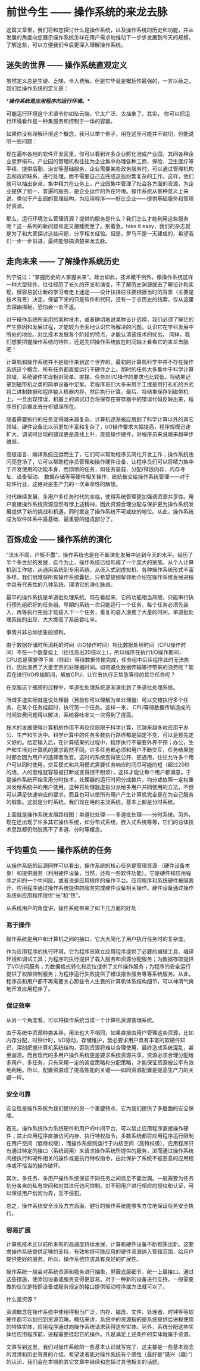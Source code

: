 # 前世今生 ―― 操作系统的来龙去脉

​          这篇文章里，我们将和您探讨什么是操作系统，以及操作系统的历史和功能，并从发展的角度向您展示操作系统怎样在用户需求地推动下一步步发展到今天的规模。了解这些，可以方便我们今后更深入理解操作系统。

## 迷失的世界 ―― 操作系统直观定义

虽然定义总是生硬、乏味、令人费解，但是它毕竟是概括性最强的，一言以蔽之，我们给操作系统的定义是：



****操作系统是应用程序的运行环境。\****



可能运行环境这个术语令你如坠云端，它太广泛、太抽象了。其实， 你可以把运行环境看作是一种集服务和控制于一体的容器。

如果你没有理解环境这个概念，我可以举个例子，用在这里可能并不贴切，但能说明一些问题：

现在遍布各地的软件开发区里，你可以看到许多企业孵化池或产业园，其间各种企业星罗棋布。产业园的管理机构往往为企业集中办理各种工商、保险、卫生医疗等手续、提供后勤、治安等基础服务，企业需要某些政务服务时，可以通过管理机构去和政府联系，进行处理，而不需要自己去完成这些纷繁复杂的工作。这样，他们就可以抽出身来，集中精力在业务上。产业园集中管理了社会各方面的资源，为企业提供了统一、普遍的服务，是企业运作的外在环境。操作系统从某种意义上来说，类似于产业园的管理结构，为应用程序――好比企业――提供基础服务和管理好资源。

那么，运行环境怎么管理资源？提供的服务是什么？我们怎么才能利用这些服务呢？这一系列的新问题肯定又接踵而至了。别着急，take it easy，我们的杂志就是为了和大家探讨这些问题，分享相关经验。但是，罗马不是一天建成的，希望我们一步一步前进，最终能够搞清楚来龙去脉。

## 走向未来 ―― 了解操作系统历史

​        列宁说过：“掌握历史的人掌握未来”。政治如此，技术概不例外。像操作系统这样一种大型软件，往往经历了长久的开发和演变，不了解历史渊源就去了解设计和实现，很容易就让新的学习者走上迷途――设计抉择往往要根据当时的背景（主要是技术背景）决定，保留下来的只是软件和代码，没有一丁点历史的线索，仅从这里去探幽揭秘，恐怕会一去不返。

对于操作系统所采用的某种技术，或者确切地说某种设计选择，我们必须了解它的产生原因和发展过程，才能较为全面地认识它所解决的问题，认识它在学科发展中所处的地位。对比技术发展各个阶段的特点，才能认清该技术的优劣。   同样，我们想要把握操作系统的特性，还是先把操作系统放在时间轴上看看它的来龙去脉吧！

计算机和操作系统并不是结伴来到这个世界的。最初的计算机科学中并不存在操作系统这个概念，所有任务都直接运行于硬件之上。那时的任务大多集中于科学计算领域，系统硬件实现相对简单、直接，任务对I/O操作的要求也比较低，将结果记录到磁带机之类的简单设备中足矣。老程序员们大多采用手工或是用打孔机的方式将二进制数据和程序输入机器内存，然后执行计算，最后，将结果保存到磁带机上。一旦出现错误，机器上的调试灯会将保存在寄存器中的错误代码反映出来，程序员们会据此去分析错误所在。

随着需要执行的任务变得越来越复杂，计算机逐渐被应用到了科学计算以外的其它领域。硬件设备比以前更加丰富和复杂了，I/O操作要求大幅提高，程序规模迅速扩大，调试时出现的错误更是直线上升，直接操作硬件，对程序员来说越来越举步维艰。

高级语言、编译系统应运而生了，它们可以帮助程序员简化开发工作；操作系统也闪亮登场了，它可以帮助程序员管理和操作硬件设备，让程序员们可以将精力集中于开发使用的功能本身，而烦琐的任务，如任务装载、分配/释放内存、内存寻址、设备驱动、      数据存储等等硬件相关操作，统统被交给操作系统管理――对于软件行业，这绝对是生产力的一次革命性的解放。

时代继续发展，多用户多任务时代的来临，使得系统管理更加强调资源共享性。用户直接操作系统资源显然有悖上述精神，因此资源合理分配与保护更为操作系统发展提供了新的挑战和机遇，同时奠定了操作系统不可或缺的地位。从此，操作系统成为软件体系中最基础、最重要的组成部分了。

## 百炼成金      ―― 操作系统的演化 

“流水不腐，户枢不蠹”，操作系统也是在不断演化发展中达到今天的水平。经历了半个多世纪的发展，迄今为止，操作系统已经形成了一个庞大的家族。从个人计算机到工作站，从通用系统到专用系统，从嵌入式到虚拟机，各种操作系统形式丰富多样。我们很难将所有操作系统囊括，只希望提纲挈领地介绍在操作系统发展进程中具有代表性的几种系统，理清它的演化脉络。

 最早的操作系统是单道批处理系统。现在看起来，它的功能相当简陋，只能串行执行预先组织好的任务组。早期的系统一次只能运行一个任务，每个任务必须先装入，再等执行完后才能装入下一个任务，重复的装入浪费了大量的时间。单道批处理系统的出现，大大提高了系统吞吐率。

 事情并非总如想象般顺利。

 由于数据存储时所消耗的时间（I/O操作时间）相比数据处理时间（CPU操作时间）不在一个数量级上（往往高出20倍以上），所以程序在执行I/O操作期间，CPU总是需要停下来（挂起）等待数据传输完成，任务组中后续程序此时无法执行，因此浪费了大量宝贵的处理器时间。如何避免数据传输等待带来的浪费呢？能否在进行I/O传输期间，解放CPU，让它去执行正焦急等待的其它任务呢？

在克服这个瓶颈的过程中，单道批处理系统逐渐演化到了多道批处理系统。

所谓多道实际就是说处理器（目前你可以理解为单处理器）可以交错执行多个任务，在某个任务挂起时，执行另一个任务。这样一来， CPU等待数据传输造成的时间浪费问题得以解决，系统吞吐率又一次得到了提高。

技术的发展使得计算机的作用不再仅仅局限于科学计算，它越来越多地应用于办公、生产和生活中。科学计算中的任务多数执行路径都是固定不变、可以是预先定义好的。给定输入后，在计算结果的过程中，程序执行不需要外界干预；办公，生产和生活对计算机的要求截然不同，许多任务都必须和用户不断交互，任务结果随时都会因为用户的选择而改变。这时的系统变得更公开、更通用，往往允许多个用户可以同时使用。交互模式和共用模式需要任务响应时间尽可能的短（超过20秒的话，人的思维就容易被打断或变得很不耐烦），这样才能让每个用户都满意。于是操作系统开始采用分时技术，处理器的运行时间分成数片，均分或依照一定权重派发给系统中的用户使用。这种将处理器虚拟分派给多用户共同使用的方法，不但可以满足快速响应的要求，而且也可以使所有用户产生计算机完全是在为自己服务的假象。这就是分时系统，我们现在用的主流系统，基本上都是分时系统。

上面就是操作系统发展路线图：单道批处理――多道批处理――分时系统。另外，现在还出现了许多其它操作系统，如分布式系统，嵌入式系统等等，它们的总体技术思路都仍然脱离不了多道、分时等概念。 

## 千钧重负 ―― 操作系统的任务

从操作系统的起源同样可以看出，操作系统的核心任务是管理资源      （硬件设备本身）和提供服务（利用硬件设备，当然，还有一些软件功能）。它是硬件和应用程序之间的一个中间层，或者说是应用程序的操作平台。应用程序和系统硬件被隔离开，应用程序通过操作系统提供的服务完成硬件设备相关操作。硬件设备通过操作系统向应用程序提供“光”和“热”。

从系统用户的角度讲，操作系统带来了如下几方面的好处：

### 易于操作

操作系统是用户和计算机之间的接口，它大大简化了用户执行任务时的复杂度。

作为应用程序的执行环境，它为程序员建立应用程序提供了必要的编辑工具、编译环境和调试工具；为程序的执行提供了载入服务和资源分配服务；为数据存取提供了I/O访问服务；为数据格式转化和定位提供了文件操作服务；为程序的安全运行提供了权限控制服务；为程序运行失败提供了错误报告服务等等系统服务。从此，程序员和用户都不再需要关心那些令人生畏的计算机体系结构细节，可以神清气爽地开发应用程序了。

### 保证效率

从另一个角度看，可以将操作系统当成一个计算机资源管理系统。

由于系统中资源种类各异，用法也大不相同，如果直接由用户管理这些资源，比如内存分配，时钟计时，I/O驱动，存储维护，势必要求用户具有丰富的软硬件知识，深刻把握计算机系统结构，否则资源将难以合理使用，最终造成系统混乱，甚至崩溃。而且现代的多用户操作系统更是要求系统资源共享，资源必须合理分配给多用户、多任务，只有采用一定的调度策略和分配策略，才能保证资源被公平有效地利用。所以，配置资源成了提高性能的关键――如同资源配置是提高生产力的关键一样。   

### 安全可靠

安全性是操作系统为我们提供的另一个重要特点，它为我们提供了多层面的安全保障。

首先，操作系统作为系统硬件和用户的中间平台，可以禁止应用程序直接操作硬件；禁止应用程序直接访问内存、执行特权指令。多数系统都将应用程序运行限制在用户空间（低特权级），而操作系统则运行于内核空间（高特权级），应用程序只有通过特定的接口（系统调用）来请求操作系统所提供的服务，进而通过操作系统间接执行和硬件相关的操作或是执行特权指令，由此保护了系统不被恶意的应用程序或不恰当的操作破坏。

其次，多任务、多用户操作系统保证不同任务之间信息不能泄漏。一般需要为任务划分各自的私有空间和对其进行访问控制。对不同用户进行相应的授权和认证，可以保证用户划河为界，互不侵犯。

总之，操作系统安全涉及方方面面，健壮的操作系统能够多方位地保证任务安全执行。

### 容易扩展

计算机技术正以前所未有的高速度持续发展，计算机硬件设备不断推陈出新。这要求操作系统提供足够的支持，有效地将可能应用的硬件资源纳入管辖范围，给用户提供更好的服务。所以，操作系统应该具有良好的扩展性。

操作系统一般会对系统资源和服务进行抽象，屏蔽底层细节，统一上层接口。通过这些措施，使添加设备或服务变得更容易。对于一种新的设备进行支持，一般需要做的仅仅是按照设备或服务规定的接口提供驱动程序或方法就可以了。

什么是资源？

资源概念在操作系统中使用得相当广泛，内存、磁盘、文件、处理器、时钟等等软硬件都可以划归到资源范畴。概括来讲，系统中的资源指的是系统提供给进程使用的特殊实体，应用程序通过向操作系统请求获得这些实体。另外，系统分配这些实体给应用程序前，进程需要挂起它的操作。凡是满足上述条件的实体就属于资源。

 

文章写到这里，我们对操作系统的一些基本认识就写完了，这主要是一些基本观念的澄清和历史背景的介绍。希望读者能对操作系统有个感性（最好是“感兴（趣）”）的认识，我们会在本期的其它文章中继续和您探讨其他相关的话题。

 